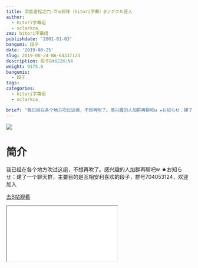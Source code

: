 ```yaml
---
title: 灵能者松之门-The妈咪（hitori字幕）@ツギクル芸人
author:
  - hitori字幕组
  - sclarkca_
zmz: hitori字幕组
publishdate: '2001-01-03'
bangumi: 段子
date: '2019-08-25'
slug: 2019-08-24-NA-64337123
description: 段子&#8226;NA
weight: 9175.0
bangumis:
  - 段子
tags:
categories:
  - hitori字幕组
  - sclarkca_

brief: "我已经在各个地方吹过这组，不想再吹了。感兴趣的人加群再聊吧w ★お知らせ：建了一个聊天群，主要目的是互相安利喜欢的段子，群号704053124，欢迎加入"
---
```

![](https://raw.githubusercontent.com/tcgriffith/owaraisite/master/static/tmpimg/b7785fdd777c3e89497c605a0cc4368a628d9c33.jpg.480.jpg)
# 简介  
我已经在各个地方吹过这组，不想再吹了。感兴趣的人加群再聊吧w
★お知らせ：建了一个聊天群，主要目的是互相安利喜欢的段子，群号704053124，欢迎加入  

[去B站观看](https://www.bilibili.com/video/av64337123/)
<div class ="resp-container"><iframe class="testiframe" src="//player.bilibili.com/player.html?aid=64337123"", scrolling="no", allowfullscreen="true" > </iframe></div> 

